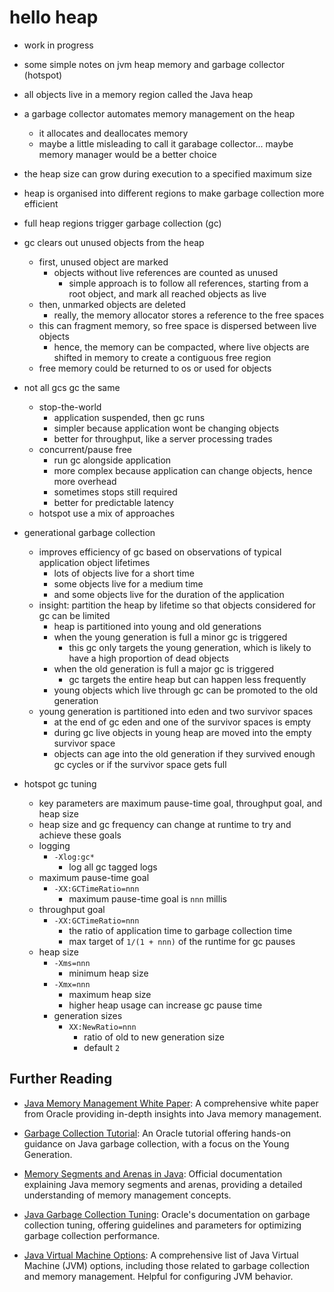 # hello heap
- work in progress
- some simple notes on jvm heap memory and garbage collector (hotspot)

- all objects live in a memory region called the Java heap
- a garbage collector automates memory management on the heap
    - it allocates and deallocates memory
    - maybe a little misleading to call it garabage collector... maybe memory manager would be a better choice
- the heap size can grow during execution to a specified maximum size
- heap is organised into different regions to make garbage collection more efficient
- full heap regions trigger garbage collection (gc)
- gc clears out unused objects from the heap
    - first, unused object are marked
        - objects without live references are counted as unused
            - simple approach is to follow all references, starting from a root object, and mark all reached objects as live
    - then, unmarked objects are deleted
        - really, the memory allocator stores a reference to the free spaces
    - this can fragment memory, so free space is dispersed between live objects
        - hence, the memory can be compacted, where live objects are shifted in memory to create a contiguous free region
    - free memory could be returned to os or used for objects
- not all gcs gc the same
    - stop-the-world
        - application suspended, then gc runs
        - simpler because application wont be changing objects
        - better for throughput, like a server processing trades
    - concurrent/pause free
        - run gc alongside application
        - more complex because application can change objects, hence more overhead
        - sometimes stops still required
        - better for predictable latency
    - hotspot use a mix of approaches
- generational garbage collection
    - improves efficiency of gc based on observations of typical application object lifetimes
        - lots of objects live for a short time
        - some objects live for a medium time
        - and some objects live for the duration of the application
    - insight: partition the heap by lifetime so that objects considered for gc can be limited
        - heap is partitioned into young and old generations
        - when the young generation is full a minor gc is triggered
            - this gc only targets the young generation, which is likely to have a high proportion of dead objects
        - when the old generation is full a major gc is triggered
            - gc targets the entire heap but can happen less frequently
        - young objects which live through gc can be promoted to the old generation
    - young generation is partitioned into eden and two survivor spaces
        - at the end of gc eden and one of the survivor spaces is empty
        - during gc live objects in young heap are moved into the empty survivor space
        - objects can age into the old generation if they survived enough gc cycles or if the survivor space gets full



- hotspot gc tuning
    - key parameters are maximum pause-time goal, throughput goal, and heap size
    - heap size and gc frequency can change at runtime to try and achieve these goals
    - logging
        - `-Xlog:gc*`
            - log all gc tagged logs
    - maximum pause-time goal
        - `-XX:GCTimeRatio=nnn`
            - maximum pause-time goal is `nnn` millis
    - throughput goal
        - `-XX:GCTimeRatio=nnn`
            - the ratio of application time to garbage collection time
            - max target of `1/(1 + nnn)` of the runtime for gc pauses
    - heap size
        - `-Xms=nnn`
            - minimum heap size
        - `-Xmx=nnn`
            - maximum heap size
            - higher heap usage can increase gc pause time
        - generation sizes
            - `XX:NewRatio=nnn`
                - ratio of old to new generation size
                - default `2`

## Further Reading

- [Java Memory Management White Paper](https://www.oracle.com/technetwork/java/javase/memorymanagement-whitepaper-150215.pdf): A comprehensive white paper from Oracle providing in-depth insights into Java memory management.

- [Garbage Collection Tutorial](https://www.oracle.com/webfolder/technetwork/tutorials/obe/java/gc01/index.html#:~:text=The%20Young%20Generation%20is%20where,objects%20is%20collected%20very%20quickly.): An Oracle tutorial offering hands-on guidance on Java garbage collection, with a focus on the Young Generation.

- [Memory Segments and Arenas in Java](https://docs.oracle.com/en/java/javase/21/core/memory-segments-and-arenas.html): Official documentation explaining Java memory segments and arenas, providing a detailed understanding of memory management concepts.

- [Java Garbage Collection Tuning](https://docs.oracle.com/en/java/javase/17/gctuning): Oracle's documentation on garbage collection tuning, offering guidelines and parameters for optimizing garbage collection performance.

- [Java Virtual Machine Options](https://www.oracle.com/java/technologies/javase/vmoptions-jsp.html): A comprehensive list of Java Virtual Machine (JVM) options, including those related to garbage collection and memory management. Helpful for configuring JVM behavior.
